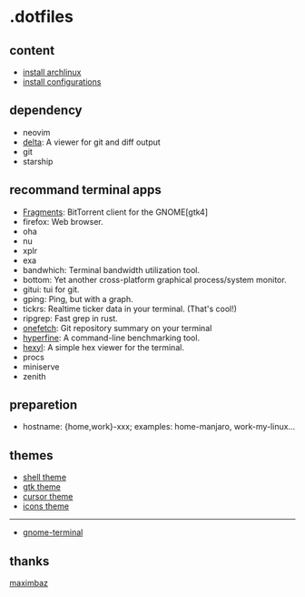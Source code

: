 # .dotfiles

## content

* [install archlinux](./install/install.sh)
* [install configurations](./install.sh)

## dependency

* neovim
* [delta](https://github.com/dandavison/delta): A viewer for git and diff output 
* git
* starship

## recommand terminal apps

* [Fragments](https://gitlab.gnome.org/World/Fragments): BitTorrent client for the GNOME[gtk4]
* firefox: Web browser.
* oha
* nu
* xplr
* exa
* bandwhich: Terminal bandwidth utilization tool.
* bottom: Yet another cross-platform graphical process/system monitor.
* gitui: tui for git.
* gping: Ping, but with a graph.
* tickrs: Realtime ticker data in your terminal. (That's cool!)
* ripgrep: Fast grep in rust.
* [onefetch](https://github.com/o2sh/onefetch): Git repository summary on your terminal
* [hyperfine](https://github.com/sharkdp/hyperfine): A command-line benchmarking tool.
* [hexyl](https://github.com/sharkdp/hexyl): A simple hex viewer for the terminal.
* procs
* miniserve
* zenith

## preparetion

* hostname: {home,work}-xxx; examples: home-manjaro, work-my-linux...

## themes

* [shell theme](https://www.gnome-look.org/p/1267246)
* [gtk theme](https://www.gnome-look.org/p/1267246)
* [cursor theme](https://www.gnome-look.org/p/1197198/)
* [icons theme](https://www.pling.com/p/1209330)

---

* [gnome-terminal](https://github.com/arcticicestudio/nord-gnome-terminal)

## thanks

[maximbaz](https://github.com/maximbaz/dotfiles)

